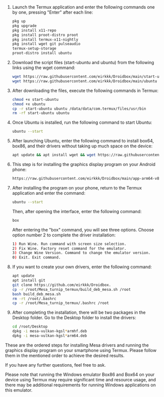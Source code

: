 

1. Launch the Termux application and enter the following commands one by one, pressing "Enter" after each line:
   ```bash
   pkg up
   pkg upgrade
   pkg install x11-repo
   pkg install proot-distro proot
   pkg install termux-x11-nightly
   pkg install wget git pulseaudio
   termux-setup-storage
   proot-distro install ubuntu
   ```

2. Download the script files (start-ubuntu and ubuntu) from the following links using the wget command:
   ```bash
   wget https://raw.githubusercontent.com/eirkkk/Droidbox/main/start-ubuntu
   wget https://raw.githubusercontent.com/eirkkk/Droidbox/main/ubuntu
   ```

3. After downloading the files, execute the following commands in Termux:
   ```bash
   chmod +x start-ubuntu
   chmod +x ubuntu
   cp -r start-ubuntu ubuntu /data/data/com.termux/files/usr/bin
   rm -rf start-ubuntu ubuntu
   ```

4. Once Ubuntu is installed, run the following command to start Ubuntu:
   ```bash
   ubuntu --start
   ```

5. After launching Ubuntu, enter the following command to install box64, box86, and their drivers without taking up much space on the device:
   ```bash
   apt update && apt install wget && wget https://raw.githubusercontent.com/eirkkk/Mesa_turnip_termux/main/box.sh && bash box.sh && rm box.sh
   ```

6. This step is for installing the graphics display program on your Android phone:
   ```bash
   https://raw.githubusercontent.com/eirkkk/Droidbox/main/app-arm64-v8a-debug.apk
   ```

7. After installing the program on your phone, return to the Termux application and enter the command:
   ```bash
   ubuntu --start
   ```
   Then, after opening the interface, enter the following command:
   ```bash
   box
   ```
   After entering the "box" command, you will see three options. Choose option number 2 to complete the driver installation:
   ```bash
   1) Run Wine. Run command with screen size selection.
   2) Fix Wine. Factory reset command for the emulator.
   3) Change Wine Version. Command to change the emulator version.
   0) Exit. Exit command.
   ```

8. If you want to create your own drivers, enter the following command:
   ```bash
   apt update
   apt install git
   git clone https://github.com/eirkkk/Droidbox.
   cp -r /root/Mesa_turnip_termux/build_deb_mesa.sh /root
   bash build_deb_mesa.sh
   rm -rt /root/.bashrc
   cp -r /root/Mesa_turnip_termux/.bashrc /root
   ```

9. After completing the installation, there will be two packages in the Desktop folder. Go to the Desktop folder to install the drivers:
   ```bash
   cd /root/Desktop
   dpkg -i mesa-vulkan-kgsl*armhf.deb
   dpkg -i mesa-vulkan-kgsl*arm64.deb
   ```

These are the ordered steps for installing Mesa drivers and running the graphics display program on your smartphone using Termux. Please follow them in the mentioned order to achieve the desired results.

If you have any further questions, feel free to ask.

Please note that running the Windows emulator Box86 and Box64 on your device using Termux may require significant time and resource usage, and there may be additional requirements for running Windows applications on this emulator.

